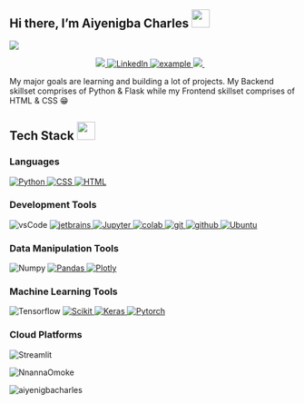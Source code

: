 <!--
**aiyenigbacharles/aiyenigbacharles** is a ✨ _special_ ✨ repository because its `README.md` (this file) appears on your GitHub profile.

Here are some ideas to get you started:

- 🔭 I’m currently working on ...
- 🌱 I’m currently learning ...
- 👯 I’m looking to collaborate on ...
- 🤔 I’m looking for help with ...
- 💬 Ask me about ...
- 📫 How to reach me: ...
- 😄 Pronouns: ...
- ⚡ Fun fact: ...
-->


## Hi there, I’m Aiyenigba Charles <img src = "https://raw.githubusercontent.com/MartinHeinz/MartinHeinz/master/wave.gif" width = 32px height = 32px> 
<p>
  <a href="https://github.com/DenverCoder1/readme-typing-svg"><img src="https://readme-typing-svg.herokuapp.com?&font=IBM+Plex+Sans&color=abcdef&size=20&lines=Welcome+to+my+GitHub+Profile!;I'm+a+Software+Engineer" /></a>
</p>

<p align ="center">
   <a href="mailto:silvacharles156@gmail.com">
  <img src="https://img.shields.io/badge/email me-%23D14836.svg?&style=for-the-badge&logo=gmail&logoColor=white" />
</a> <!--&nbsp;&nbsp;-->
   <a href="https://www.linkedin.com/in/charles-aiyenigba-b6a139251/">
    <img alt="LinkedIn" src="https://img.shields.io/badge/LinkedIn-0077B5?style=for-the-badge&logo=linkedin&logoColor=white">
</a>     
  <a href="https://twitter.com/charlesforeal_">
      <img src="https://img.shields.io/badge/Twitter-1DA1F2.svg?style=for-the-badge&logo=twitter&logoColor=white" alt="example"/>
</a>
  <a href="https://open.spotify.com/user/i8iz7nl94rjvzwsqsx76jrhgy?si=3026eef5ba06433f">
  <img src="https://img.shields.io/badge/Spotify-1ED760?style=for-the-badge&logo=spotify&logoColor=white" />
</a>&nbsp;&nbsp;

  </p>


<p >My major goals are learning and building a lot of projects. My Backend skillset comprises of Python & Flask while my Frontend skillset comprises of HTML & CSS 😁
</p>



## Tech Stack <img src = "https://media2.giphy.com/media/QssGEmpkyEOhBCb7e1/giphy.gif?cid=ecf05e47a0n3gi1bfqntqmob8g9aid1oyj2wr3ds3mg700bl&rid=giphy.gif" width = 32px height = 32px> 

### Languages 
<p align="left">
  <a href="https://www.python.org" target="_blank">
    <img alt="Python" src="https://img.shields.io/badge/Python-3776AB?style=for-the-badge&logo=python&logoColor=white">
  </a>  
  <a href="https://www.css3.com/">
	<img alt = "CSS" src="https://img.shields.io/badge/CSS-239120?&style=for-the-badge&logo=css3&logoColor=white">
  </a>
  <a href="" target=_"blank">
  <img alt="HTML" src="https://img.shields.io/badge/HTML-239120?style=for-the-badge&logo=html5&logoColor=white">
  </a>
  
</p>
  
### Development Tools
<p
  <a href="https://code.visualstudio.com/" target="_blank">
    <img src="https://img.shields.io/badge/vscode-007ACC.svg?style=for-the-badge&logo=visualstudiocode&logoColor=white" alt="vsCode"/> 
  </a>
  <a href="https://www.jetbrains.com/" target="_blank">
    <img src="https://img.shields.io/badge/PyCharm-000000.svg?&style=for-the-badge&logo=PyCharm&logoColor=white" alt="jetbrains" />
  </a>
   <a href="https://jupyter.org/" target="_blank">
    <img alt="Jupyter" src="https://img.shields.io/badge/Jupyter-F37626.svg?&style=for-the-badge&logo=Jupyter&logoColor=white">
  </a>
  <a href="https://colab.research.google.com/" target="_blank">
    <img alt="colab" src="https://img.shields.io/badge/Colab-F9AB00?style=for-the-badge&logo=googlecolab&color=525252">
  </a>
  <a href="https://git-scm.com/" target="_blank">
    <img src="https://img.shields.io/badge/git-F05032.svg?style=for-the-badge&logo=git&logoColor=white"
      alt="git"/>
  </a>
  <a href="https://github.com/ELanza-48" target="_blank">
    <img src="https://img.shields.io/badge/github-181717.svg?style=for-the-badge&logo=github&logoColor=white" alt="github" />
  </a>
  <a href="https://ubuntu.com/" target="_blank">
	<img alt="Ubuntu" src="https://img.shields.io/badge/Ubuntu-E95420?style=for-the-badge&logo=ubuntu&logoColor=white">
  </a>
  
  </p>


### Data Manipulation Tools
<p  
  <a href="https://numpy.org/" target="_blank">
    <img alt="Numpy" src="https://img.shields.io/badge/Numpy-777BB4?style=for-the-badge&logo=numpy&logoColor=white">
  </a>

   <a href="https://pandas.pydata.org/" target="_blank">
    <img alt="Pandas" src="https://img.shields.io/badge/Pandas-2C2D72?style=for-the-badge&logo=pandas&logoColor=white">
  </a>

   <a href="https://plotly.com/" target="_blank">
    <img alt="Plotly" src="https://img.shields.io/badge/Plotly-239120?style=for-the-badge&logo=plotly&logoColor=white">
  </a>
  
 </p>
  

### Machine Learning Tools
<p
  <a href="https://www.tensorflow.org/?gclid=CjwKCAjw586hBhBrEiwAQYEnHfiesw1Ds1RJefj2EZvSdtrkirIcjqX0wSWn6et2oxTE7u0sskv0BBoCyEUQAvD_BwE" target="_blank">
	<img alt="Tensorflow" src="https://img.shields.io/badge/TensorFlow-FF6F00?style=for-the-badge&logo=tensorflow&logoColor=white">

   <a href="https://scikit-learn.org/" target="_blank">
    <img alt="Scikit" src="https://img.shields.io/badge/scikit_learn-F7931E?style=for-the-badge&logo=scikit-learn&logoColor=white">
   </a>

   <a href="https://keras.io/" target="_blank">
    <img alt="Keras" src="https://img.shields.io/badge/Keras-D00000?style=for-the-badge&logo=Keras&logoColor=white">
   </a>

   <a href="https://pytorch.org/" target="_blank">
    <img alt="Pytorch" src="https://img.shields.io/badge/Pytorch-red?style=for-the-badge&logo=Pytorch&logoColor=white">
   </a>

 </p>

<!--### Backend Tools
<p
  <a href="https://opencv.org/" target="_blank">
    <img alt="OpenCV" src="https://img.shields.io/badge/OpenCV-27338e?style=for-the-badge&logo=OpenCV&logoColor=white">
  </a>
  <a href="" target="_blank">
    <img alt="Flask" src="https://img.shields.io/badge/flask-%23000.svg?style=for-the-badge&logo=flask&logoColor=white">
  </a>

 </p>
--> 
 ### Cloud Platforms
<p
   
  <a href="https://streamlit.io/" target="_blank">
    <img alt="Streamlit" src="https://img.shields.io/badge/Streamlit-Cloud-FF4B4B?style=for-the-badge&logo=Streamlit&logoColor=white">
  </a>
 
</p>

<p><img align="center" src="https://github-readme-stats.vercel.app/api/top-langs?username=aiyenigbacharles&show_icons=true&locale=en" alt="NnannaOmoke" /></p>
<p><img align="center" src="https://github-readme-streak-stats.herokuapp.com/?user=aiyenigbacharles&" alt="aiyenigbacharles" /></p>
 



<!---
## About Me
- 👀 I’m interested in Python programming
- 🌱 I’m currently learning Machine Learning and Data Science using python
- 💞️ I’m looking to collaborate on any development project 
- 📫 How to reach me: ifeanyinneji777@gmail.com
- >







